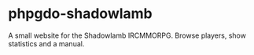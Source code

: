 # phpgdo-shadowlamb

A small website for the Shadowlamb IRCMMORPG. Browse players, show statistics and a manual.
